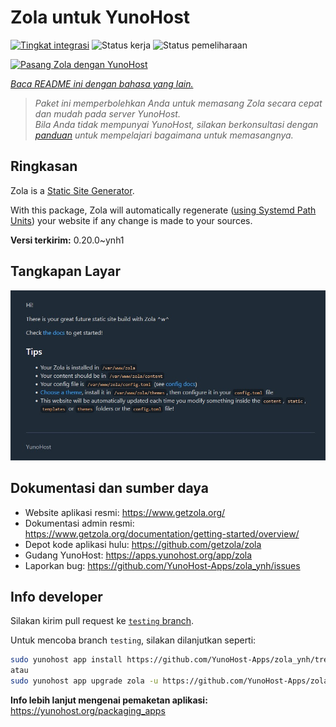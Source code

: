 <!--
N.B.: README ini dibuat secara otomatis oleh <https://github.com/YunoHost/apps/tree/master/tools/readme_generator>
Ini TIDAK boleh diedit dengan tangan.
-->

# Zola untuk YunoHost

[![Tingkat integrasi](https://apps.yunohost.org/badge/integration/zola)](https://ci-apps.yunohost.org/ci/apps/zola/)
![Status kerja](https://apps.yunohost.org/badge/state/zola)
![Status pemeliharaan](https://apps.yunohost.org/badge/maintained/zola)

[![Pasang Zola dengan YunoHost](https://install-app.yunohost.org/install-with-yunohost.svg)](https://install-app.yunohost.org/?app=zola)

*[Baca README ini dengan bahasa yang lain.](./ALL_README.md)*

> *Paket ini memperbolehkan Anda untuk memasang Zola secara cepat dan mudah pada server YunoHost.*  
> *Bila Anda tidak mempunyai YunoHost, silakan berkonsultasi dengan [panduan](https://yunohost.org/install) untuk mempelajari bagaimana untuk memasangnya.*

## Ringkasan

Zola is a [Static Site Generator](https://en.wikipedia.org/wiki/Static_site_generator).

With this package, Zola will automatically regenerate ([using Systemd Path Units](https://www.putorius.net/systemd-path-units.html)) your website if any change is made to your sources.


**Versi terkirim:** 0.20.0~ynh1

## Tangkapan Layar

![Tangkapan Layar pada Zola](./doc/screenshots/zola-screenshot.jpg)

## Dokumentasi dan sumber daya

- Website aplikasi resmi: <https://www.getzola.org/>
- Dokumentasi admin resmi: <https://www.getzola.org/documentation/getting-started/overview/>
- Depot kode aplikasi hulu: <https://github.com/getzola/zola>
- Gudang YunoHost: <https://apps.yunohost.org/app/zola>
- Laporkan bug: <https://github.com/YunoHost-Apps/zola_ynh/issues>

## Info developer

Silakan kirim pull request ke [`testing` branch](https://github.com/YunoHost-Apps/zola_ynh/tree/testing).

Untuk mencoba branch `testing`, silakan dilanjutkan seperti:

```bash
sudo yunohost app install https://github.com/YunoHost-Apps/zola_ynh/tree/testing --debug
atau
sudo yunohost app upgrade zola -u https://github.com/YunoHost-Apps/zola_ynh/tree/testing --debug
```

**Info lebih lanjut mengenai pemaketan aplikasi:** <https://yunohost.org/packaging_apps>
